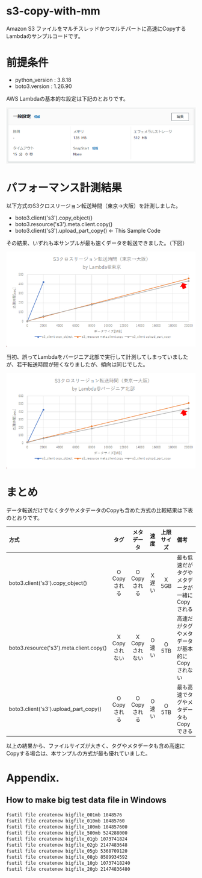 # s3-copy-with-mm

Amazon S3 ファイルをマルチスレッドかつマルチパートに高速にCopyするLambdaのサンプルコードです。

# 前提条件

* python_version :  3.8.18
* boto3.version :  1.26.90

AWS Lambdaの基本的な設定は下記のとおりです。

![alt text](assets/image-lambda-settings.png)

# パフォーマンス計測結果

以下方式のS3クロスリージョン転送時間（東京→大阪）を計測しました。

* boto3.client('s3').copy_object()
* boto3.resource('s3').meta.client.copy()
* boto3.client('s3').upload_part_copy() <- This Sample Code

その結果、いずれも本サンプルが最も速くデータを転送できました。（下図）

![alt text](assets/image-lambda-tokyo.png)

当初、誤ってLambdaをバージニア北部で実行して計測してしまっていましたが、若干転送時間が短くなりましたが、傾向は同じでした。

![alt text](assets/image-lambda-virginia.png)

# まとめ

データ転送だけでなくタグやメタデータのCopyも含めた方式の比較結果は下表のとおりです。

| 方式 | タグ | メタデータ | 速度 | 上限サイズ | 備考 |
| :--- | :---: | :---: | :---: | :---: | :--- |
| boto3.client('s3').copy_object() | O<br />Copyされる | O<br />Copyされる | X<br />遅い | X<br />5GB | 最も低速だがタグやメタデータが一緒にCopyされる |
| boto3.resource('s3').meta.client.copy() | X<br />Copyされない | X<br />Copyされない | O<br />速い | O<br />5TB | 高速だがタグやメタデータが基本的にCopyされない |
| boto3.client('s3').upload_part_copy() | O<br />Copyされる | O<br />Copyされる | O<br />速い | O<br />5TB | 最も高速でタグやメタデータもCopyできる |

以上の結果から、ファイルサイズが大きく、タグやメタデータも含め高速にCopyする場合は、本サンプルの方式が最も優れていました。

# Appendix.

## How to make big test data file in Windows

```
fsutil file createnew bigfile_001mb 1048576
fsutil file createnew bigfile_010mb 10485760
fsutil file createnew bigfile_100mb 104857600
fsutil file createnew bigfile_500mb 524288000
fsutil file createnew bigfile_01gb 1073741824
fsutil file createnew bigfile_02gb 2147483648
fsutil file createnew bigfile_05gb 5368709120
fsutil file createnew bigfile_08gb 8589934592
fsutil file createnew bigfile_10gb 10737418240
fsutil file createnew bigfile_20gb 21474836480
```
